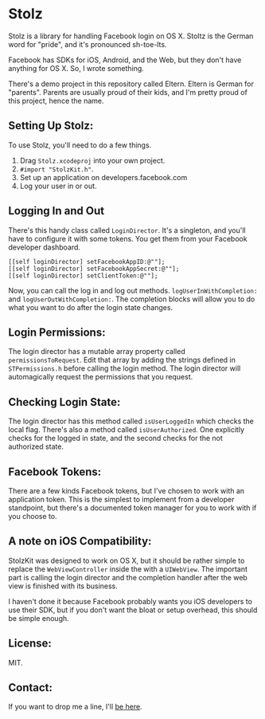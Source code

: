 Stolz
=====

Stolz is a library for handling Facebook login on OS X. 
Stoltz is the German word for "pride", and it's pronounced sh-toe-lts. 

Facebook has SDKs for iOS, Android, and the Web, but they don't have anything for OS X. So, I wrote something.

There's a demo project in this repository called Eltern. Eltern is German for "parents". Parents are usually proud of their kids, and I'm pretty proud of this project, hence the name.

Setting Up Stolz:
---
To use Stolz, you'll need to do a few things. 

1. Drag `Stolz.xcodeproj` into your own project. 
2. `#import "StolzKit.h"`.
3. Set up an application on developers.facebook.com
4. Log your user in or out.

Logging In and Out
---
There's this handy class called `LoginDirector`. It's a singleton, and you'll have to configure it with some tokens. You get them from your Facebook developer dashboard.

    [[self loginDirector] setFacebookAppID:@""];
    [[self loginDirector] setFacebookAppSecret:@""];
	[[self loginDirector] setClientToken:@""];

Now, you can call the log in and log out methods. 
`logUserInWithCompletion:` and `logUserOutWithCompletion:`. The completion blocks will allow you to do what you want to do after the login state changes.


Login Permissions:
---
The login director has a mutable array property called `permissionsToRequest`. Edit that array by adding the strings defined in `STPermissions.h` before calling the login method. The login director will automagically request the permissions that you request.

Checking Login State:
---
The login director has this method called  `isUserLoggedIn` which checks the local flag. There's also a method called `isUserAuthorized`. One explicitly checks for the logged in state, and the second checks for the not authorized state.

Facebook Tokens:
---
There are a few kinds Facebook tokens, but I've chosen to work with an application token. This is the simplest to implement from a developer standpoint, but there's a documented token manager for you to work with if you choose to.

A note on iOS Compatibility:
---
StolzKit was designed to work on OS X, but it should be rather simple to replace the `WebViewController` inside the with a `UIWebView`. The important part is calling the login director and the completion handler after the web view is finished with its business.

I haven't done it because Facebook probably wants you iOS developers to use their SDK, but if you don't want the bloat or setup overhead, this should be simple enough.

License:
---
MIT. 

Contact:
---
If you want to drop me a line, I'll [be here](http://twitter.com/bermaniastudios). 